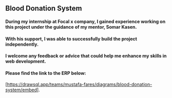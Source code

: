 ## Blood Donation System

#### During my internship at Focal x company, I gained experience working on this project under the guidance of my mentor, Somar Kasen. 
#### With his support, I was able to successfully build the project independently.
#### I welcome any feedback or advice that could help me enhance my skills in web development.
#### Please find the link to the ERP below:
[https://drawsql.app/teams/mustafa-fares/diagrams/blood-donation-system/embed].
